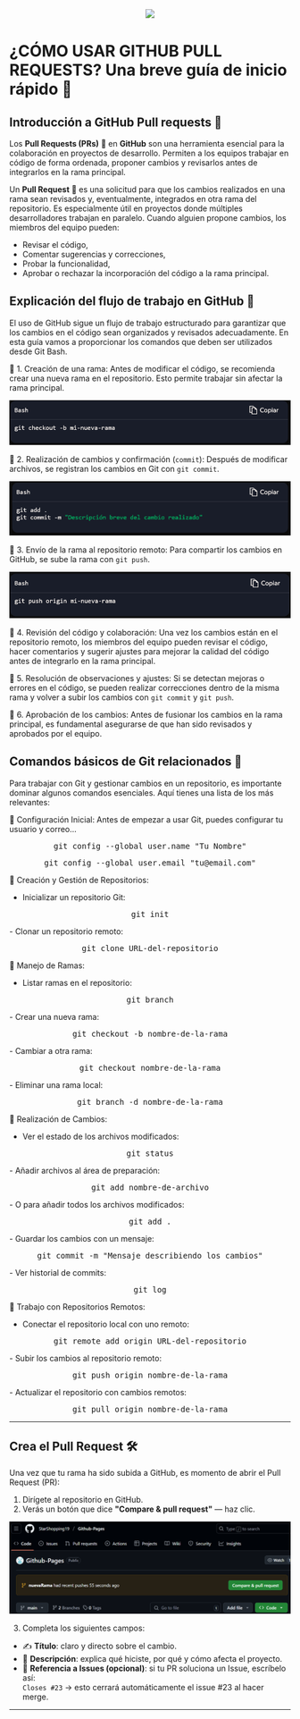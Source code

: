 <div align="center">
  <img src="https://user-images.githubusercontent.com/35271042/79503741-8c396a00-7fe6-11ea-97e5-8fd1b3059eb8.png">
</div>

# **¿CÓMO USAR GITHUB PULL REQUESTS? Una breve guía de inicio rápido 🔄**
## **Introducción a GitHub Pull requests** 🔄

Los **Pull Requests (PRs)** 🔄 en **GitHub** son una herramienta esencial para la colaboración en proyectos de desarrollo. Permiten a los equipos trabajar en código de forma ordenada, proponer cambios y revisarlos antes de integrarlos en la rama principal.

Un **Pull Request**  🔄 es una solicitud para que los cambios realizados en una rama sean revisados y, eventualmente, integrados en otra rama del repositorio. Es especialmente útil en proyectos donde múltiples desarrolladores trabajan en paralelo.
Cuando alguien propone cambios, los miembros del equipo pueden:
- Revisar el código,
- Comentar sugerencias y correcciones,
- Probar la funcionalidad,
- Aprobar o rechazar la incorporación del código a la rama principal.

## **Explicación del flujo de trabajo en GitHub** 🔄

El uso de GitHub sigue un flujo de trabajo estructurado para garantizar que los cambios en el código sean organizados y revisados adecuadamente. En esta guía vamos a proporcionar los comandos que deben ser utilizados desde Git Bash.

🔹 1. Creación de una rama: Antes de modificar el código, se recomienda crear una nueva rama en el repositorio. Esto permite trabajar sin afectar la rama principal.

<div align="center">
  <img src="nueva_rama.png">
</div>

🔹 2. Realización de cambios y confirmación (````commit````): Después de modificar archivos, se registran los cambios en Git con ````git commit````.

<div align="center">
  <img src="commit.png">
</div>

🔹 3. Envío de la rama al repositorio remoto: Para compartir los cambios en GitHub, se sube la rama con ````git push````.

<div align="center">
  <img src="push.png">
</div>

🔹 4. Revisión del código y colaboración: Una vez los cambios están en el repositorio remoto, los miembros del equipo pueden revisar el código, hacer comentarios y sugerir ajustes para mejorar la calidad del código antes de integrarlo en la rama principal.

🔹 5. Resolución de observaciones y ajustes: Si se detectan mejoras o errores en el código, se pueden realizar correcciones dentro de la misma rama y volver a subir los cambios con ````git commit```` y ````git push````.

🔹 6. Aprobación de los cambios: Antes de fusionar los cambios en la rama principal, es fundamental asegurarse de que han sido revisados y aprobados por el equipo.

## **Comandos básicos de Git relacionados** 🔄
Para trabajar con Git y gestionar cambios en un repositorio, es importante dominar algunos comandos esenciales. Aquí tienes una lista de los más relevantes:

📌 Configuración Inicial: Antes de empezar a usar Git, puedes configurar tu usuario y correo...

<div align="center">
  <pre>git config --global user.name "Tu Nombre"</pre></div>

<div align="center">
  <pre>git config --global user.email "tu@email.com"</pre></div>

🔹 Creación y Gestión de Repositorios:
- Inicializar un repositorio Git:

<div align="center">
  <pre>git init</pre></div>
- Clonar un repositorio remoto:
<div align="center">
  <pre>git clone URL-del-repositorio</pre></div>

🔹 Manejo de Ramas:
- Listar ramas en el repositorio:

<div align="center">
  <pre>git branch</pre></div>
- Crear una nueva rama:

<div align="center">
  <pre>git checkout -b nombre-de-la-rama</pre></div>
- Cambiar a otra rama:

<div align="center">
  <pre>git checkout nombre-de-la-rama</pre></div>
- Eliminar una rama local:

<div align="center">
  <pre>git branch -d nombre-de-la-rama</pre></div>

🔹 Realización de Cambios:
- Ver el estado de los archivos modificados:

<div align="center">
  <pre>git status</pre></div>
- Añadir archivos al área de preparación:

<div align="center">
  <pre>git add nombre-de-archivo</pre></div>
- O para añadir todos los archivos modificados:

<div align="center">
  <pre>git add .</pre></div>
- Guardar los cambios con un mensaje:

<div align="center">
  <pre>git commit -m "Mensaje describiendo los cambios"</pre></div>
- Ver historial de commits:

<div align="center">
  <pre>git log</pre></div>

🔹 Trabajo con Repositorios Remotos:
- Conectar el repositorio local con uno remoto:

<div align="center">
  <pre>git remote add origin URL-del-repositorio</pre></div>
- Subir los cambios al repositorio remoto:

<div align="center">
  <pre>git push origin nombre-de-la-rama</pre></div>
- Actualizar el repositorio con cambios remotos:

<div align="center">
  <pre>
git pull origin nombre-de-la-rama</pre></div>

---

## **Crea el Pull Request** 🛠️

Una vez que tu rama ha sido subida a GitHub, es momento de abrir el Pull Request (PR):

1. Dirígete al repositorio en GitHub.
2. Verás un botón que dice **"Compare & pull request"** — haz clic.
<div align="center">
  <img src="pullrequest.png">
</div>

3. Completa los siguientes campos:
- ✍️ **Título**: claro y directo sobre el cambio.
- 📄 **Descripción**: explica qué hiciste, por qué y cómo afecta el proyecto.
- 🔗 **Referencia a Issues (opcional)**: si tu PR soluciona un Issue, escríbelo así:  
     `Closes #23` → esto cerrará automáticamente el issue #23 al hacer merge.
---


